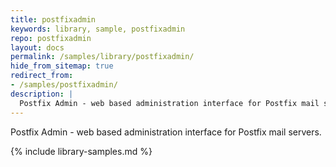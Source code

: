 ```yaml
---
title: postfixadmin
keywords: library, sample, postfixadmin
repo: postfixadmin
layout: docs
permalink: /samples/library/postfixadmin/
hide_from_sitemap: true
redirect_from:
- /samples/postfixadmin/
description: |
  Postfix Admin - web based administration interface for Postfix mail servers.
---
```


Postfix Admin - web based administration interface for Postfix mail servers.


{% include library-samples.md %}
